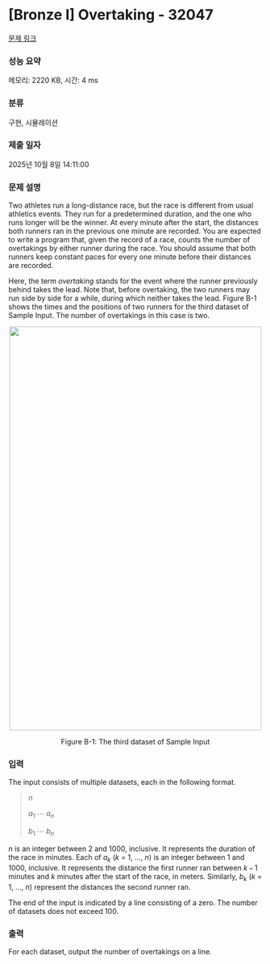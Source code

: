# [Bronze I] Overtaking - 32047 

[문제 링크](https://www.acmicpc.net/problem/32047) 

### 성능 요약

메모리: 2220 KB, 시간: 4 ms

### 분류

구현, 시뮬레이션

### 제출 일자

2025년 10월 8일 14:11:00

### 문제 설명

<p>Two athletes run a long-distance race, but the race is different from usual athletics events. They run for a predetermined duration, and the one who runs longer will be the winner. At every minute after the start, the distances both runners ran in the previous one minute are recorded. You are expected to write a program that, given the record of a race, counts the number of overtakings by either runner during the race. You should assume that both runners keep constant paces for every one minute before their distances are recorded.</p>

<p>Here, the term <em>overtaking</em> stands for the event where the runner previously behind takes the lead. Note that, before overtaking, the two runners may run side by side for a while, during which neither takes the lead. Figure B-1 shows the times and the positions of two runners for the third dataset of Sample Input. The number of overtakings in this case is two.</p>

<p style="text-align: center;"><img alt="" src="" style="width: 500px; height: 800px;"></p>

<p style="text-align: center;">Figure B-1: The third dataset of Sample Input</p>

### 입력 

 <p>The input consists of multiple datasets, each in the following format.</p>

<blockquote>
<p><i>n</i></p>

<p><i>a</i><sub>1</sub> ⋯ <i>a<sub>n</sub></i></p>

<p><i>b</i><sub>1</sub> ⋯ <i>b<sub>n</sub></i></p>
</blockquote>

<p><i>n</i> is an integer between 2 and 1000, inclusive. It represents the duration of the race in minutes. Each of <i>a<sub>k</sub></i> (<i>k</i> = 1, …, <i>n</i>) is an integer between 1 and 1000, inclusive. It represents the distance the first runner ran between <i>k</i> − 1 minutes and <i>k</i> minutes after the start of the race, in meters. Similarly, <i>b<sub>k</sub></i> (<i>k</i> = 1, …, <i>n</i>) represent the distances the second runner ran.</p>

<p>The end of the input is indicated by a line consisting of a zero. The number of datasets does not exceed 100.</p>

### 출력 

 <p>For each dataset, output the number of overtakings on a line.</p>

